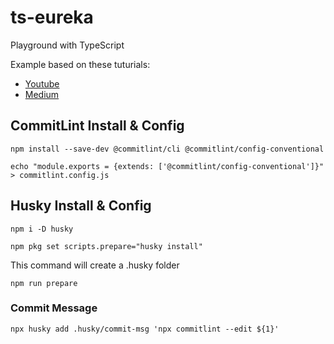 # ts-eureka
Playground with TypeScript

Example based on these tuturials:
- [Youtube](https://www.youtube.com/watch?v=SigVVJmUGv8)
- [Medium](https://medium.com/dottech/mejorando-los-mensajes-de-git-commit-con-husky-y-commitlint-7bddf6ab22c2)

## CommitLint Install & Config
```
npm install --save-dev @commitlint/cli @commitlint/config-conventional
```
```
echo "module.exports = {extends: ['@commitlint/config-conventional']}" > commitlint.config.js
```

## Husky Install & Config
```
npm i -D husky
```

```
npm pkg set scripts.prepare="husky install"
```

This command will create a .husky folder
```
npm run prepare
```

### Commit Message
```
npx husky add .husky/commit-msg 'npx commitlint --edit ${1}'
```